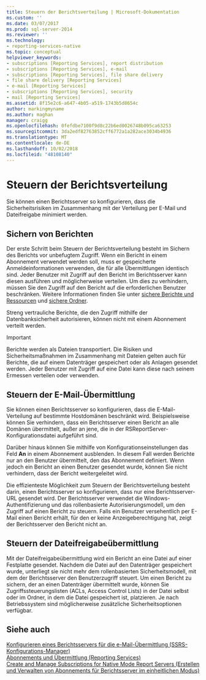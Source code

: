```yaml
---
title: Steuern der Berichtsverteilung | Microsoft-Dokumentation
ms.custom: ''
ms.date: 03/07/2017
ms.prod: sql-server-2014
ms.reviewer: ''
ms.technology:
- reporting-services-native
ms.topic: conceptual
helpviewer_keywords:
- subscriptions [Reporting Services], report distribution
- subscriptions [Reporting Services], e-mail
- subscriptions [Reporting Services], file share delivery
- file share delivery [Reporting Services]
- e-mail [Reporting Services]
- subscriptions [Reporting Services], security
- mail [Reporting Services]
ms.assetid: 8f15e2c6-a647-4b05-a519-1743b5d8654c
author: markingmyname
ms.author: maghan
manager: craigg
ms.openlocfilehash: 0fefdbe7100f9d8c22b6ed0026748b095ca63253
ms.sourcegitcommit: 3da2edf82763852cff6772a1a282ace3034b4936
ms.translationtype: MT
ms.contentlocale: de-DE
ms.lasthandoff: 10/02/2018
ms.locfileid: "48108140"
---
```

# <a name="control-report-distribution"></a>Steuern der Berichtsverteilung
  Sie können einen Berichtsserver so konfigurieren, dass die Sicherheitsrisiken im Zusammenhang mit der Verteilung per E-Mail und Dateifreigabe minimiert werden.  
  
## <a name="securing-reports"></a>Sichern von Berichten  
 Der erste Schritt beim Steuern der Berichtsverteilung besteht im Sichern des Berichts vor unbefugtem Zugriff. Wenn ein Bericht in einem Abonnement verwendet werden soll, muss er gespeicherte Anmeldeinformationen verwenden, die für alle Übermittlungen identisch sind. Jeder Benutzer mit Zugriff auf den Bericht im Berichtsserver kann diesen ausführen und möglicherweise verteilen. Um dies zu verhindern, müssen Sie den Zugriff auf den Bericht auf die erforderlichen Benutzer beschränken. Weitere Informationen finden Sie unter [sichere Berichte und Ressourcen](security/secure-reports-and-resources.md) und [sichere Ordner](security/secure-folders.md).  
  
 Streng vertrauliche Berichte, die den Zugriff mithilfe der Datenbanksicherheit autorisieren, können nicht mit einem Abonnement verteilt werden.  
  
> [!IMPORTANT]  
>  Berichte werden als Dateien transportiert. Die Risiken und Sicherheitsmaßnahmen im Zusammenhang mit Dateien gelten auch für Berichte, die auf einem Datenträger gespeichert oder als Anlagen gesendet werden. Jeder Benutzer mit Zugriff auf eine Datei kann diese nach seinem Ermessen verteilen oder verwenden.  
  
## <a name="controlling-e-mail-delivery"></a>Steuern der E-Mail-Übermittlung  
 Sie können einen Berichtsserver so konfigurieren, dass die E-Mail-Verteilung auf bestimmte Hostdomänen beschränkt wird. Beispielsweise können Sie verhindern, dass ein Berichtsserver einen Bericht an alle Domänen übermittelt, außer an jene, die in der RSReportServer-Konfigurationsdatei aufgeführt sind.  
  
 Darüber hinaus können Sie mithilfe von Konfigurationseinstellungen das Feld **An** in einem Abonnement ausblenden. In diesem Fall werden Berichte nur an den Benutzer übermittelt, den das Abonnement definiert. Wenn jedoch ein Bericht an einen Benutzer gesendet wurde, können Sie nicht verhindern, dass der Bericht weitergeleitet wird.  
  
 Die effizienteste Möglichkeit zum Steuern der Berichtsverteilung besteht darin, einen Berichtsserver so konfigurieren, dass nur eine Berichtsserver-URL gesendet wird. Der Berichtsserver verwendet die Windows-Authentifizierung und das rollenbasierte Autorisierungsmodell, um den Zugriff auf einen Bericht zu steuern. Falls ein Benutzer versehentlich per E-Mail einen Bericht erhält, für den er keine Anzeigeberechtigung hat, zeigt der Berichtsserver den Bericht nicht an.  
  
## <a name="controlling-file-share-delivery"></a>Steuern der Dateifreigabeübermittlung  
 Mit der Dateifreigabeübermittlung wird ein Bericht an eine Datei auf einer Festplatte gesendet. Nachdem die Datei auf den Datenträger gespeichert wurde, unterliegt sie nicht mehr dem rollenbasierten Sicherheitsmodell, mit dem der Berichtsserver den Benutzerzugriff steuert. Um einen Bericht zu sichern, der an einen Datenträger übermittelt wurde, können Sie Zugriffssteuerungslisten (ACLs, Access Control Lists) in der Datei selbst oder im Ordner, in dem die Datei gespeichert ist, platzieren. Je nach Betriebssystem sind möglicherweise zusätzliche Sicherheitsoptionen verfügbar.  
  
## <a name="see-also"></a>Siehe auch  
 [Konfigurieren eines Berichtsservers für die e-Mail-Übermittlung &#40;SSRS-Konfigurations-Manager&#41;](../../2014/sql-server/install/configure-a-report-server-for-e-mail-delivery-ssrs-configuration-manager.md)   
 [Abonnements und Übermittlung &#40;Reporting Services&#41;](subscriptions/subscriptions-and-delivery-reporting-services.md)   
 [Create and Manage Subscriptions for Native Mode Report Servers (Erstellen und Verwalten von Abonnements für Berichtsserver im einheitlichen Modus)](../../2014/reporting-services/create-manage-subscriptions-native-mode-report-servers.md)  
  
  
